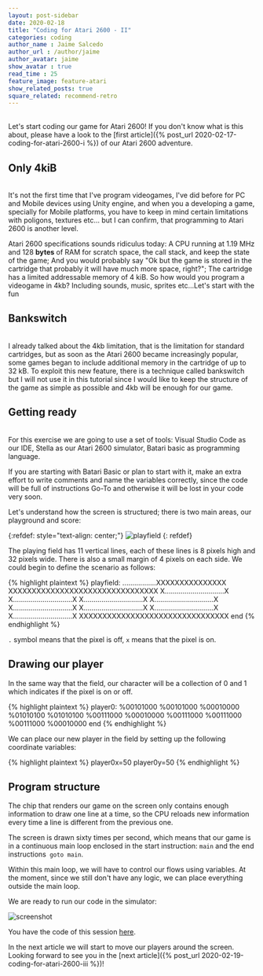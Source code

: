 ```yaml
---
layout: post-sidebar
date: 2020-02-18
title: "Coding for Atari 2600 - II"
categories: coding
author_name : Jaime Salcedo
author_url : /author/jaime
author_avatar: jaime
show_avatar : true
read_time : 25
feature_image: feature-atari
show_related_posts: true
square_related: recommend-retro
---
```


<br>
Let's start coding our game for Atari 2600! If you don't know what is this about, please have a look to the [first article]({% post_url 2020-02-17-coding-for-atari-2600-i %}) of our Atari 2600 adventure.

## Only 4kiB
<br>
It's not the first time that I've program videogames, I've did before for PC and Mobile devices using Unity engine, and when you a developing a game, specially for Mobile platforms, you have to keep in mind certain limitations with poligons, textures etc... but I can confirm, that programming to Atari 2600 is another level.

Atari 2600 specifications sounds ridiculus today: A CPU running at 1.19 MHz and 128 **bytes** of RAM for scratch space, the call stack, and keep the state of the game; And you would probably say "Ok but the game is stored in the cartridge that probably it will have much more space, right?"; The cartridge has a limited addressable memory of 4 kiB. So how would you program a videogame in 4kb? Including sounds, music, sprites etc...Let's start with the fun

## Bankswitch
<br>
I already talked about the 4kb limitation, that is the limitation for standard cartridges, but as soon as the Atari 2600 became increasingly popular, some games began to include additional memory in the cartridge of up to 32 kB. To exploit this new feature, there is a technique called bankswitch but I will not use it in this tutorial since I would like to keep the structure of the game as simple as possible and 4kb will be enough for our game.

## Getting ready
<br>
For this exercise we are going to use a set of tools: Visual Studio Code as our IDE, Stella as our Atari 2600 simulator, Batari basic as programming language.

If you are starting with Batari Basic or plan to start with it, make an extra effort to write comments and name the variables correctly, since the code will be full of instructions Go-To and otherwise it will be lost in your code very soon.

Let's understand how the screen is structured; there is two main areas, our playground and score:

{:refdef: style="text-align: center;"}
![playfield]({{site.url}}/{{site.baseurl}}img/post-assets/atari-ii-0.jpg)
{: refdef}

The playing field has 11 vertical lines, each of these lines is 8 pixels high and 32 pixels wide. There is also a small margin of 4 pixels on each side.
We could begin to define the scenario as follows:


{% highlight plaintext %}
  playfield:
   .................XXXXXXXXXXXXXXX
   XXXXXXXXXXXXXXXXXXXXXXXXXXXXXXXX
   X..............................X
   X..............................X
   X..............................X
   X..............................X
   X..............................X
   X..............................X
   X..............................X
   X..............................X
   XXXXXXXXXXXXXXXXXXXXXXXXXXXXXXXX
end
{% endhighlight %} 

`.` symbol means that the pixel is off, `x` means that the pixel is on.  

## Drawing our player

In the same way that the field, our character will be a collection of 0 and 1 which indicates if the pixel is on or off. 

{% highlight plaintext %}
 player0:
        %00101000
        %00101000
        %00010000
        %01010100
        %01010100
        %00111000
        %00010000
        %00111000
        %00111000
        %00111000
        %00010000
end
{% endhighlight %}

We can place our new player in the field by setting up the following coordinate variables:

{% highlight plaintext %}
 player0x=50
 player0y=50
{% endhighlight %}
<br>

## Program structure

The chip that renders our game on the screen only contains enough information to draw one line at a time, so the CPU reloads new information every time a line is different from the previous one.

The screen is drawn sixty times per second, which means that our game is in a continuous main loop enclosed in the start instruction: `main` and the end instructions` goto main`.

Within this main loop, we will have to control our flows using variables.
At the moment, since we still don't have any logic, we can place everything outside the main loop.

We are ready to run our code in the simulator:


![screenshot]({{site.url}}/{{site.baseurl}}img/post-assets/atari-ii-1.jpg)


You have the code of this session [here](https://gist.github.com/jsalcedo1987/bf5fb6c2cdd42f3f59d23d483545f67f).

In the next article we will start to move our players around the screen.
Looking forward to see you in the [next article]({% post_url 2020-02-19-coding-for-atari-2600-iii %})! 



